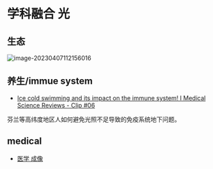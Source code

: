 # 学科融合 光

## 生态

![image-20230407112156016](.\Img\image-20230407112156016.png)



## 养生/immue system

- [Ice cold swimming and its impact on the immune system! I Medical Science Reviews - Clip #06](https://www.youtube.com/watch?v=LqCDiwpZd7s)

芬兰等高纬度地区人如何避免光照不足导致的免疫系统地下问题。

## medical

- [医学 成像](https://www.youtube.com/results?search_query=%E5%8C%BB%E5%AD%A6+%E6%88%90%E5%83%8F)